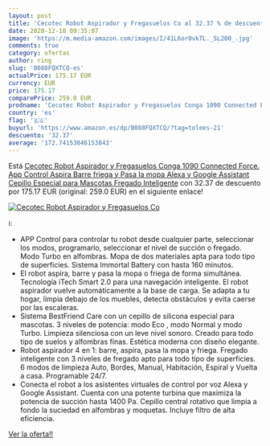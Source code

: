 ```yaml
---
layout: post
title: 'Cecotec Robot Aspirador y Fregasuelos Co al 32.37 % de descuento'
date: 2020-12-18 09:35:07
image: 'https://m.media-amazon.com/images/I/41L6or0vkTL._SL200_.jpg'
comments: true
category: ofertas
author: ring
slug: 'B088FQXTCQ-es'
actualPrice: 175.17 EUR
currency: EUR
price: 175.17
comparePrice: 259.0 EUR
prodname: 'Cecotec Robot Aspirador y Fregasuelos Conga 1090 Connected Force. App Control  Aspira  Barre  friega y Pasa la mopa  Alexa y Google Assistant  Cepillo Especial para Mascotas  Fregado Inteligente'
country: 'es'
flag: '🇪🇸'
buyurl: 'https://www.amazon.es/dp/B088FQXTCQ/?tag=tolees-21'
descuento: '32.37'
average: '172.74153846153843'
---
```


Está [Cecotec Robot Aspirador y Fregasuelos Conga 1090 Connected Force. App Control  Aspira  Barre  friega y Pasa la mopa  Alexa y Google Assistant  Cepillo Especial para Mascotas  Fregado Inteligente](https://www.amazon.es/dp/B088FQXTCQ/?tag=tolees-21) con 32.37 de descuento por 175.17 EUR (original: 259.0 EUR) en el siguiente enlace!

[![Cecotec Robot Aspirador y Fregasuelos Co](https://m.media-amazon.com/images/I/41L6or0vkTL._SL200_.jpg)](https://www.amazon.es/dp/B088FQXTCQ/?tag=tolees-21)

ℹ️:

- APP Control para controlar tu robot desde cualquier parte, seleccionar los modos, programarlo, seleccionar el nivel de succión o fregado. Modo Turbo en alfombras. Mopa de dos materiales apta para todo tipo de superficies. Sistema Immortal Battery con hasta 160 minutos.
- El robot aspira, barre y pasa la mopa o friega de forma simultánea. Tecnología iTech Smart 2.0 para una navegación inteligente. El robot aspirador vuelve automáticamente a la base de carga. Se adapta a tu hogar, limpia debajo de los muebles, detecta obstáculos y evita caerse por las escaleras.
- Sistema BestFriend Care con un cepillo de silicona especial para mascotas. 3 niveles de potencia: modo Eco , modo Normal y modo Turbo. Limpieza silenciosa con un leve nivel sonoro. Creado para todo tipo de suelos y alfombras finas. Estética moderna con diseño elegante.
- Robot aspirador 4 en 1: barre, aspira, pasa la mopa y friega. Fregado inteligente con 3 niveles de fregado apto para todo tipo de superficies. 6 modos de limpieza Auto, Bordes, Manual, Habitación, Espiral y Vuelta a casa. Programable 24/7.
- Conecta el robot a los asistentes virtuales de control por voz Alexa y Google Assistant. Cuenta con una potente turbina que maximiza la potencia de succión hasta 1400 Pa. Cepillo central rotativo que limpia a fondo la suciedad en alfombras y moquetas. Incluye filtro de alta eficiencia.

[Ver la oferta!!](https://www.amazon.es/dp/B088FQXTCQ/?tag=tolees-21)
